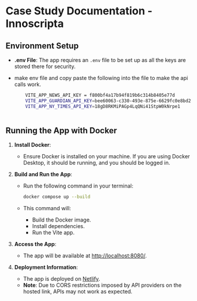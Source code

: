 # Case Study Documentation - Innoscripta

## Environment Setup

- **.env File**: The app requires an `.env` file to be set up as all the keys are stored there for security.
- make env file and copy paste the following into the file to make the api calls work.

  ```sh
      VITE_APP_NEWS_API_KEY = f800bf4a17b94f819b6c314b8405e77d
      VITE_APP_GUARDIAN_API_KEY=bee60063-c330-493e-875e-6629fc0e8bd2
      VITE_APP_NY_TIMES_API_KEY=18gD8RKMiPAGp4LqQNi41StpW0kNrpe1
      

## Running the App with Docker

1. **Install Docker**:
   - Ensure Docker is installed on your machine. If you are using Docker Desktop, it should be running, and you should be logged in.

2. **Build and Run the App**:
   - Run the following command in your terminal:

     ```sh
     docker compose up --build
     ```

   - This command will:
     - Build the Docker image.
     - Install dependencies.
     - Run the Vite app.

3. **Access the App**:
   - The app will be available at [http://localhost:8080/](http://localhost:8080/).

4. **Deployment Information**:
   - The app is deployed on [Netlify](https://peppy-selkie-8360f6.netlify.app/).
   - **Note**: Due to CORS restrictions imposed by API providers on the hosted link, APIs may not work as expected.
